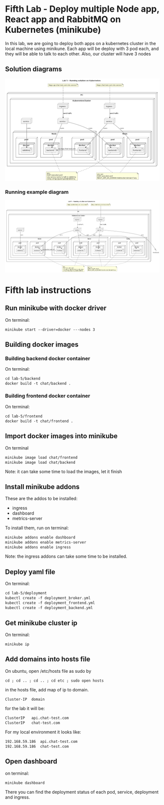 # Fifth Lab - Deploy multiple Node app, React app and RabbitMQ on Kubernetes (minikube)

In this lab, we are going to deploy both apps on a kubernetes cluster in the local machine using minikune. Each app will be deploy with 3 pod each, and they will be able to talk to each other. Also, our cluster will have 3 nodes

## Solution diagrams

![Deployment Diagram](./lab-images/diagram-lab-1.png)

### Running example diagram
![Deployment multiple clients Diagram](./lab-images/diagram-lab-2.png)

# Fifth lab instructions

## Run minikube with docker driver

On terminal:

```
minikube start --driver=docker ---nodes 3
```

## Building docker images

### Building backend docker container

On terminal:

```
cd lab-5/backend
docker build -t chat/backend .
```

### Building frontend docker container

On terminal:

```
cd lab-5/frontend
docker build -t chat/frontend .
```

## Import docker images into minikube 

On terminal

```
minikube image load chat/frontend
minikube image load chat/backend
```

Note: it can take some time to load the images, let it finish

## Install minikube addons

These are the addos to be installed:
* ingress
* dashboard
* metrics-server

To install them, run on terminal:

```
minikube addons enable dashboard
minikube addons enable metrics-server
minikube addons enable ingress
```

Note: the ingress addons can take some time to be installed.

## Deploy yaml file

On terminal:

``` 
cd lab-5/deployment
kubectl create -f deployment_broker.yml
kubectl create -f deployment_frontend.yml
kubectl create -f deployment_backend.yml
```

## Get minikube cluster ip

On terminal:

```
minikube ip
```

## Add domains into hosts file

On ubuntu, open /etc/hosts file as sudo by

```
cd ; cd .. ; cd .. ; cd etc ; sudo open hosts
```

in the hosts file, add map of ip to domain.
```
Cluster-IP  domain
```

for the lab it will be:

```
ClusterIP   api.chat-test.com
ClusterIP   chat-test.com
```

For my local environment it looks like:

```
192.168.59.186  api.chat-test.com
192.168.59.186  chat-test.com
```

## Open dashboard 

on terminal:

```
minikube dashboard
```

There you can find the deployment status of each pod, service, deployment and ingress.